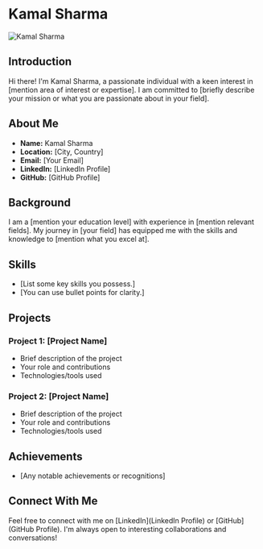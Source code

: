 # Kamal Sharma

![Kamal Sharma](link_to_image)

## Introduction

Hi there! I'm Kamal Sharma, a passionate individual with a keen interest in [mention area of interest or expertise]. I am committed to [briefly describe your mission or what you are passionate about in your field].

## About Me

- **Name:** Kamal Sharma
- **Location:** [City, Country]
- **Email:** [Your Email]
- **LinkedIn:** [LinkedIn Profile]
- **GitHub:** [GitHub Profile]

## Background

I am a [mention your education level] with experience in [mention relevant fields]. My journey in [your field] has equipped me with the skills and knowledge to [mention what you excel at].

## Skills

- [List some key skills you possess.]
- [You can use bullet points for clarity.]

## Projects

### Project 1: [Project Name]

- Brief description of the project
- Your role and contributions
- Technologies/tools used

### Project 2: [Project Name]

- Brief description of the project
- Your role and contributions
- Technologies/tools used

## Achievements

- [Any notable achievements or recognitions]

## Connect With Me

Feel free to connect with me on [LinkedIn](LinkedIn Profile) or [GitHub](GitHub Profile). I'm always open to interesting collaborations and conversations!

